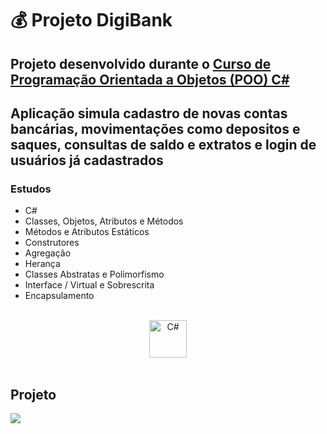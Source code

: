 # 💰 Projeto DigiBank

## Projeto desenvolvido durante o <a href="https://www.youtube.com/watch?v=vJt_K1bFUeA&list=PLnDvRpP8Bnex2GQEN0768_AxZg_RaIGmw">Curso de Programação Orientada a Objetos (POO) C#</a>

## Aplicação simula cadastro de novas contas bancárias, movimentações como depositos e saques, consultas de saldo e extratos e login de usuários já cadastrados

### Estudos
- C#
- Classes, Objetos, Atributos e Métodos
- Métodos e Atributos Estáticos
- Construtores
- Agregação
- Herança 
- Classes Abstratas e Polimorfismo
- Interface / Virtual e Sobrescrita
- Encapsulamento 

<div align="center" style="display: inline_block"><br>
  <img src="https://cdn.worldvectorlogo.com/logos/c--4.svg" alt="C#" title="C#" width="60" height="60"/>
</div>
<br>

## Projeto

<img src="./assets/CMD.gif">


